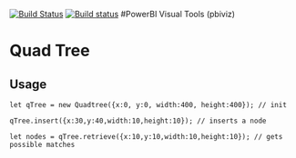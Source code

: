 [![Build Status](https://travis-ci.org/spatney/quadtree.svg?branch=master)](https://travis-ci.org/Microsoft/PowerBI-visuals-tools)
[![Build status](https://ci.appveyor.com/api/projects/status/rxq7sipm1knv6o0p?svg=true)](https://ci.appveyor.com/project/spatney/powerbi-visuals-tools)
#PowerBI Visual Tools (pbiviz)

# Quad Tree

## Usage

```
let qTree = new Quadtree({x:0, y:0, width:400, height:400}); // init

qTree.insert({x:30,y:40,width:10,height:10}); // inserts a node

let nodes = qTree.retrieve({x:10,y:10,width:10,height:10}); // gets possible matches
```
